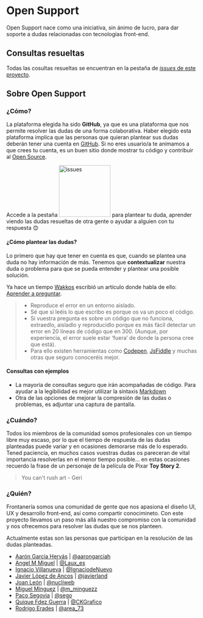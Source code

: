 # Open Support
Open Support nace como una iniciativa, sin ánimo de lucro, para dar soporte a dudas relacionadas con tecnologías front-end.

## Consultas resueltas

Todas las cosultas resueltas se encuentran en la pestaña de [_issues_ de este proyecto](https://github.com/Frontaneria/Open-Support/issues?q=is%3Aissue+is%3Aclosed).

## Sobre Open Support

### ¿Cómo?

La plataforma elegida ha sido **GitHub**, ya que es una plataforma que nos permite resolver las dudas de una forma colaborativa. Haber elegido esta plataforma implica que las personas que quieran plantear sus dudas deberán tener una cuenta en [GitHub](https://github.com/join). Si no eres usuario/a te animamos a que crees tu cuenta, es un buen sitio donde mostrar tu código y contribuir al [Open Source](https://es.wikipedia.org/wiki/Software_de_c%C3%B3digo_abierto).

Accede a la pestaña [<img width="135" alt="issues" src="https://user-images.githubusercontent.com/1307927/31576309-5cce4ea8-b0f8-11e7-8166-860cf58af545.png">](https://github.com/Frontaneria/Open-Support/issues) para plantear tu duda, aprender viendo las dudas resueltas de otra gente o ayudar a alguien con tu respuesta 😊

#### ¿Cómo plantear las dudas?

Lo primero que hay que tener en cuenta es que, cuando se plantea una duda no hay información de más.
Tenemos que **contextualizar** nuestra duda o problema para que se pueda entender y plantear una posible solución.

Ya hace un tiempo [Wakkos](https://twitter.com/Wakkos) escribió un artículo donde habla de ello: [Aprender a preguntar](http://coolvillage.es/aprender-a-preguntar/).

> - Reproduce el error en un entorno aislado.
> - Sé que si leéis lo que escribo es porque os va un poco el código.
> - Si vuestra pregunta es sobre un código que no funciona, extraedlo, aisladlo y reproducidlo porque es más fácil detectar un error en 20 líneas de código que en 300. (Aunque, por experiencia, el error suele estar ‘fuera’ de donde la persona cree que está).
> - Para ello existen herramientas como [Codepen](https://codepen.io/), [JsFiddle](https://jsfiddle.net/) y muchas otras que seguro conoceréis mejor.

#### Consultas con ejemplos

- La mayoría de consultas seguro que irán acompañadas de código. Para ayudar a la legibilidad es mejor utilizar la sintaxis [Markdown](https://guides.github.com/features/mastering-markdown/)
- Otra de las opciones de mejorar la compresión de las dudas o problemas, es adjuntar una captura de pantalla.

### ¿Cuándo?

Todos los miembros de la comunidad somos profesionales con un tiempo libre muy escaso, por lo que el tiempo de respuesta de las dudas planteadas puede variar y en ocasiones demorarse más de lo esperado. Tened paciencia, en muchos casos vuestras dudas os pareceran de vital importancia resolverlas en el menor tiempo posible... en estas ocasiones recuerdo la frase de un personaje de la película de Pixar **Toy Story 2**.

> You can't rush art - Geri

### ¿Quién?

Frontanería somos una comunidad de gente que nos apasiona el diseño UI, UX y desarrollo front-end, así como compartir conocimineto. Con este proyecto llevamos un paso más allá nuestro compromiso con la comunidad y nos ofrecemos para resolver las dudas que se nos planteen.

Actualmente estas son las personas que participan en la resolución de las dudas planteadas.

- [Aarón García Hervás](https://github.com/aarongarciah) | [@aarongarciah](https://twitter.com/aarongarciah)
- [Angel M Miguel](https://github.com/Angelmmiguel) | [@Laux_es](https://twitter.com/Laux_es)
- [Ignacio Villanueva](https://github.com/ignaciodenuevo) | [@IgnaciodeNuevo](https://twitter.com/IgnaciodeNuevo)
- [Javier López de Ancos](https://github.com/javierlopezdeancos) | [@javierland](https://twitter.com/javierland)
- [Joan León](https://github.com/nucliweb) | [@nucliweb](https://twitter.com/nucliweb)
- [Miguel Mínguez](https://github.com/mminguezz) | [@m_minguezz](https://twitter.com/m_minguezz)
- [Paco Segovia](https://github.com/pacosegovia) | [@sego](https://twitter.com/sego)
- [Quique Fdez Guerra](https://github.com/ckgrafico) | [@CKGrafico](https://twitter.com/CKGrafico)
- [Rodrigo Erades](https://github.com/area73) | [@area_73](https://twitter.com/area_73)
